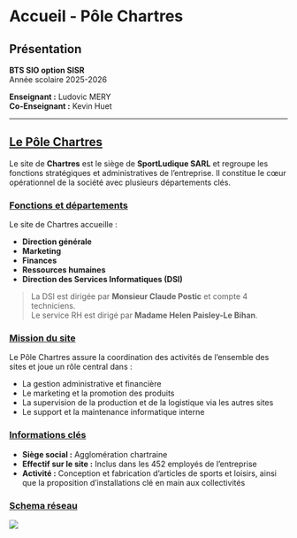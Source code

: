 # Accueil - Pôle Chartres 

## Présentation

**BTS SIO option SISR**  
Année scolaire 2025-2026  

**Enseignant :** Ludovic MERY  
**Co-Enseignant :** Kevin Huet  

---

## <ins>Le Pôle Chartres</ins>

Le site de **Chartres** est le siège de **SportLudique SARL** et regroupe les fonctions stratégiques et administratives de l’entreprise. Il constitue le cœur opérationnel de la société avec plusieurs départements clés.

### <ins>Fonctions et départements</ins>

Le site de Chartres accueille :

- **Direction générale**  
- **Marketing**  
- **Finances**  
- **Ressources humaines**  
- **Direction des Services Informatiques (DSI)**

> La DSI est dirigée par **Monsieur Claude Postic** et compte 4 techniciens.  
> Le service RH est dirigé par **Madame Helen Paisley-Le Bihan**.

### <ins>Mission du site</ins>

Le Pôle Chartres assure la coordination des activités de l’ensemble des sites et joue un rôle central dans :

- La gestion administrative et financière  
- Le marketing et la promotion des produits  
- La supervision de la production et de la logistique via les autres sites  
- Le support et la maintenance informatique interne  

### <ins>Informations clés</ins>

- **Siège social :** Agglomération chartraine  
- **Effectif sur le site :** Inclus dans les 452 employés de l’entreprise  
- **Activité :** Conception et fabrication d’articles de sports et loisirs, ainsi que la proposition d’installations clé en main aux collectivités  

### <ins>Schema réseau<ins>
![](shema_reseaux.drawio)

